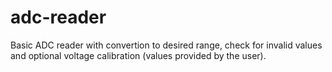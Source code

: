 # adc-reader
Basic ADC reader with convertion to desired range, check for invalid values and optional voltage calibration (values provided by the user).
